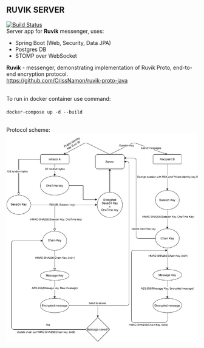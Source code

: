 ## RUVIK SERVER
[![Build Status](https://app.travis-ci.com/CrissNamon/ruvik-server.svg?branch=master)](https://app.travis-ci.com/CrissNamon/ruvik-server)
<br>
Server app for **Ruvik** messenger, uses:
+ Spring Boot (Web, Security, Data JPA)
+ Postgres DB
+ STOMP over WebSocket

**Ruvik** - messenger, demonstrating implementation of Ruvik Proto, end-to-end encryption protocol.
<br>https://github.com/CrissNamon/ruvik-proto-java

<br>To run in docker container use command:
<br>
<code>
docker-compose up -d --build
</code>

<br>Protocol scheme:
<br>
![Scheme](https://github.com/CrissNamon/ruvik-proto-java/blob/master/RuvikProtoENG.jpg)
